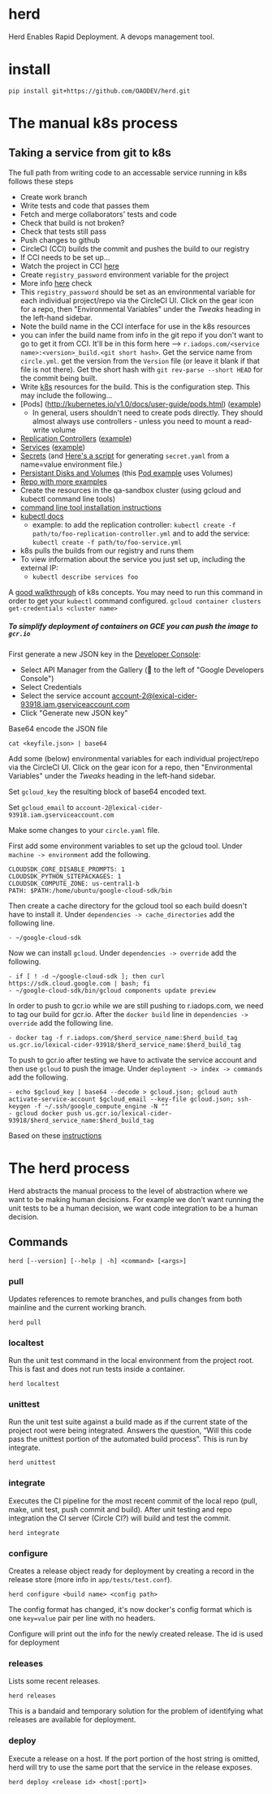 # herd

Herd Enables Rapid Deployment. A devops management tool.

# install

    pip install git+https://github.com/OAODEV/herd.git

# The manual k8s process

## Taking a service from git to k8s

The full path from writing code to an accessable service running in k8s
follows these steps

* Create work branch
* Write tests and code that passes them
* Fetch and merge collaborators' tests and code
* Check that build is not broken?
* Check that tests still pass
* Push changes to github
* CircleCI (CCI) builds the commit and pushes the build to our registry
* If CCI needs to be set up...
 * Watch the project in CCI [here](https://circleci.com/add-projects)
 * Create `registry_password` environment variable for the project
  * More info [here](https://oao.slack.com/files/jmiller/F064MMSS3/Value_for_CCI_envar_registry_password.txt) check
  * This `registry_password` should be set as an environmental variable for each individual project/repo via the CircleCI UI. Click on the gear icon for a repo, then "Environmental Variables" under the ​*Tweaks*​ heading in the left-hand sidebar. 
* Note the build name in the CCI interface for use in the k8s resources
 * you can infer the build name from info in the git repo if you don't want to go to get it from CCI. It'll be in this form here --> `r.iadops.com/<service name>:<version>_build.<git short hash>`. Get the service name from `circle.yml`. get the version from the `Version` file (or leave it blank if that file is not there). Get the short hash with `git rev-parse --short HEAD` for the commit being built.
* Write [k8s](http://kubernetes.io/v1.0/docs/user-guide/overview.html)
  resources for the build. This is the configuration step. This may include the following...
 * [Pods] (http://kubernetes.io/v1.0/docs/user-guide/pods.html) ([example](https://github.com/OAODEV/k8s-resources/blob/master/warehouse/warehouse-etl.yaml))
   * In general, users shouldn't need to create pods directly. They should almost always use controllers - unless you need to mount a read-write volume 
 * [Replication Controllers](http://kubernetes.io/v1.0/docs/user-guide/replication-controller.html) ([example](https://github.com/OAODEV/k8s-resources/blob/master/api/identity-rc.yaml))
 * [Services](http://kubernetes.io/v1.0/docs/user-guide/services.html) ([example](https://github.com/OAODEV/k8s-resources/blob/master/api/identity-service.yaml))
 * [Secrets](http://kubernetes.io/v1.0/docs/user-guide/secrets.html) (and [Here's a script](https://gist.github.com/tym-oao/25f4b3a05532fa6def8e) for generating `secret.yaml` from a name=value environment file.)
 * [Persistant Disks and Volumes](http://kubernetes.io/v1.0/docs/user-guide/volumes.html) (this [Pod example](https://github.com/OAODEV/k8s-resources/blob/master/warehouse/postgres.yaml) uses Volumes)
 * [Repo with more examples](https://github.com/OAODEV/k8s-resources)
* Create the resources in the qa-sandbox cluster
  (using gcloud and kubectl command line tools)
 * [command line tool installation instructions](https://cloud.google.com/container-engine/docs/before-you-begin?hl=en)
 * [kubectl docs](https://cloud.google.com/container-engine/docs/kubectl/)
   * example: to add the replication controller: `kubectl create -f path/to/foo-replication-controller.yml` and to add the service: `kubectl create -f path/to/foo-service.yml`
* k8s pulls the builds from our registry and runs them
* To view information about the service you just set up, including the external IP:
   * `kubectl describe services foo`

A [good walkthrough](https://cloud.google.com/container-engine/docs/tutorials/guestbook) of k8s concepts.
You may need to run this command in order to get your `kubectl` command configured. `gcloud container clusters get-credentials <cluster name>`

##### To simplify deployment of containers on GCE you can push the image to `gcr.io`

First generate a new JSON key in the [Developer Console](https://console.developers.google.com/):
* Select API Manager from the Gallery (:hamburger: to the left of "Google Developers Console")
* Select Credentials
* Select the service account account-2@lexical-cider-93918.iam.gserviceaccount.com
* Click "Generate new JSON key"

Base64 encode the JSON file

    cat <keyfile.json> | base64
    
Add some (below) environmental variables for each individual project/repo via the CircleCI UI. Click on the gear icon for a repo, then "Environmental Variables" under the ​*Tweaks*​ heading in the left-hand sidebar.

Set `gcloud_key` the resulting block of base64 encoded text.

Set `gcloud_email` to `account-2@lexical-cider-93918.iam.gserviceaccount.com`

Make some changes to your `circle.yaml` file.

First add some environment variables to set up the gcloud tool. Under `machine -> environment` add the following.

    CLOUDSDK_CORE_DISABLE_PROMPTS: 1
    CLOUDSDK_PYTHON_SITEPACKAGES: 1
    CLOUDSDK_COMPUTE_ZONE: us-central1-b
    PATH: $PATH:/home/ubuntu/google-cloud-sdk/bin
    
Then create a cache directory for the gcloud tool so each build doesn't have to install it. Under `dependencies -> cache_directories` add the following line.

    - ~/google-cloud-sdk
    
Now we can install `gcloud`. Under `dependencies -> override` add the following.

    - if [ ! -d ~/google-cloud-sdk ]; then curl https://sdk.cloud.google.com | bash; fi
    - ~/google-cloud-sdk/bin/gcloud components update preview
    
In order to push to gcr.io while we are still pushing to r.iadops.com, we need to tag our build for gcr.io. After the `docker build` line in `dependencies -> override` add the following line.

    - docker tag -f r.iadops.com/$herd_service_name:$herd_build_tag us.gcr.io/lexical-cider-93918/$herd_service_name:$herd_build_tag

To push to gcr.io after testing we have to activate the service account and then use `gcloud` to push the image. Under `deployment -> index -> commands` add the following.

    - echo $gcloud_key | base64 --decode > gcloud.json; gcloud auth activate-service-account $gcloud_email --key-file gcloud.json; ssh-keygen -f ~/.ssh/google_compute_engine -N ""
    - gcloud docker push us.gcr.io/lexical-cider-93918/$herd_service_name:$herd_build_tag

Based on these [instructions](http://scottsmerchek.com/2015/07/24/pushing-to-google-container-registry-from-circleci/)

# The herd process

Herd abstracts the manual process to the level of abstraction where we want to
be making human decisions. For example we don't want running the unit tests to
be a human decision, we want code integration to be a human decision.

## Commands

    herd [--version] [--help | -h] <command> [<args>]

### pull

Updates references to remote branches, and pulls changes from both mainline and
the current working branch.

    herd pull

### localtest

Run the unit test command in the local environment from the project root. This
is fast and does not run tests inside a container.

    herd localtest

### unittest

Run the unit test suite against a build made as if the current state of the
project root were being integrated. Answers the question, “Will this code pass
the unittest portion of the automated build process”. This is run by integrate.

    herd unittest

### integrate

Executes the CI pipeline for the most recent commit of the local repo (pull,
make, unit test, push commit and build). After unit testing and repo integration
the CI server (Circle CI?) will build and test the commit.

    herd integrate

### configure

Creates a release object ready for deployment by creating a record in the
release store (more info in `app/tests/test.conf`).

    herd configure <build name> <config path>

The config format has changed, it's now docker's config format which is one
`key=value` pair per line with no headers.

Configure will print out the info for the newly created release. The id is used
for deployment

### releases

Lists some recent releases.

    herd releases

This is a bandaid and temporary solution for the problem of identifying what
releases are available for deployment.

### deploy

Execute a release on a host. If the port portion of the host string is omitted,
herd will try to use the same port that the service in the release exposes.

    herd deploy <release id> <host[:port]>

